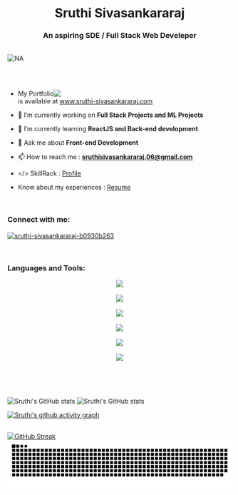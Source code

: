 
<h1 align="center">Sruthi Sivasankararaj </h1>    
<h3 align="center">An aspiring SDE / Full Stack Web Develeper </h3>   
<br>
<img src="https://media.licdn.com/dms/image/D5616AQHMnvLjJ-H3GA/profile-displaybackgroundimage-shrink_350_1400/0/1694015508804?e=1703116800&v=beta&t=HZG6flaNUhFtGebzYEhPD4dQCU-huvMS1he6nlw4Oto" alt="NA"/>
  
<br><br> <p></p>
<img align="right" width="400" src="https://user-images.githubusercontent.com/74038190/221352989-518609ab-b4d1-459e-929f-a08cd2bd9b3c.gif"/>


-  My Portfolio is available at www.sruthi-sivasankararaj.com 

- 🔭 I’m currently working on **Full Stack Projects and ML Projects**

- 🌱 I’m currently learning **ReactJS and Back-end development**

- 💬 Ask me about **Front-end Development**

- 📫 How to reach me : **sruthisivasankararaj.06@gmail.com**

- </> SkillRack : <a href="https://www.skillrack.com/faces/resume.xhtml?id=355012&key=fcf4cf60ec6f613a7e65bd685adc1f379a6dc1b8" target="blank">Profile</a>
- Know about my experiences : <a href="https://drive.google.com/file/d/11WQ0BBiub7nHjI1qM5EPXboPRRo5ePMd/view">Resume</a>


  <br>

<h3 align="left">Connect with me:</h3>
<p align="left"> 

<a href="https://linkedin.com/in/sruthi-sivasankararaj-b0930b263" target="blank"><img align="center" src="https://raw.githubusercontent.com/rahuldkjain/github-profile-readme-generator/master/src/images/icons/Social/linked-in-alt.svg" alt="sruthi-sivasankararaj-b0930b263" height="30" width="40" /></a>
</p>
<br>
<h3 align="left">Languages and Tools:</h3>

<p align="center">
  <a href="https://skillicons.dev">
    <img src="https://skillicons.dev/icons?i=git" />
  </a>
</p>

<p align="center">
  <a href="https://skillicons.dev">
    <img src="https://skillicons.dev/icons?i=c,java,py,cpp" />
  </a>
</p>
<p align="center">
  <a href="https://skillicons.dev">
    <img src="https://skillicons.dev/icons?i=html,css,js,bootstrap,react,next,tailwind" />
  </a>
</p>

<p align="center">
  <a href="https://skillicons.dev">
    <img src="https://skillicons.dev/icons?i=spring,django,php,mysql,mongo,firebase,postman" />
  </a>
</p>

<p align="center">
  <a href="https://skillicons.dev">
    <img src="https://skillicons.dev/icons?i=vscode,idea,atom,eclipse" />
  </a>
</p>

<p align="center">
  <a href="https://skillicons.dev">
    <img src="https://skillicons.dev/icons?i=github" />
  </a>
</p>

<br><br><br>

![Sruthi's GitHub stats](https://github-readme-stats.vercel.app/api/top-langs?username=2149-sruthi-s&show_icons=true&theme=chartreuse-dark&date_format=j%20M%5B%20Y%5D&type=png) ![Sruthi's GitHub stats](https://github-readme-stats.vercel.app/api?username=2149-sruthi-s&show_icons=true&theme=chartreuse-dark&date_format=j%20M%5B%20Y%5D&type=png)

[![Sruthi's github activity graph](https://github-readme-activity-graph.vercel.app/graph?username=2149-sruthi-s&theme=chartreuse-dark&date_format=j%20M%5B%20Y%5D&type=png)](https://github.com/ashutosh00710/github-readme-activity-graph)

<br>
<a href="https://git.io/streak-stats"><img src="https://github-readme-streak-stats.herokuapp.com?user=2149-SRUTHI-S&theme=chartreuse-dark&date_format=j%20M%5B%20Y%5D&type=png" alt="GitHub Streak" /></a>



<img src="https://raw.githubusercontent.com/platane/snk/output/github-contribution-grid-snake.svg" alt="NA">


<!--
**2149-SRUTHI-S/2149-SRUTHI-S** is a ✨ _special_ ✨ repository because its `README.md` (this file) appears on your GitHub profile.

-->
